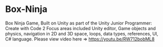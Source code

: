 # Box-Ninja
Box Ninja Game, Built on Unity as part of the Unity Junior Programmer: Create with Code 2 Focus areas included Unity editor, Game objects and physics, navigation in 2D and 3D space, loops, data types, references, UI, C# language.  Please view video here => https://youtu.be/RW712bobML8
